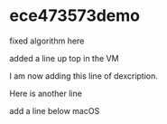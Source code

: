# ece473573demo

fixed algorithm here

added a line up top in the VM

I am now adding this line of dexcription.

Here is another line

add a line below macOS
